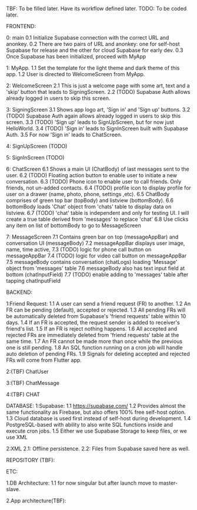 TBF: To be filled later. Have its workflow defined later.
TODO: To be coded later.

FRONTEND:

0: main
0.1 Initialize Supabase connection with the correct URL and anonkey.
0.2 There are two pairs of URL and anonkey: one for self-host Supabase for release and
the other for cloud Supabase for early dev.
0.3 Once Supabase has been initialized, proceed with MyApp

1: MyApp.
1.1 Set the template for the light theme and dark theme of this app.
1.2 User is directed to WelcomeScreen from MyApp. 

2: WelcomeScreen
2.1 This is just a welcome page with some art, text and a 'skip' button that leads to SigningScreen.
2.2 (TODO) Supabase Auth allows already logged in users to skip this screen.

3: SigningScreen
3.1 Shows app logo art, 'Sign in' and 'Sign up' buttons.
3.2 (TODO) Supabase Auth again allows already logged in users to skip this screen.
3.3 (TODO) 'Sign up' leads to SignUpScreen, but for now just HelloWorld.
3.4 (TODO) 'Sign in' leads to SignInScreen built with Supabase Auth.
3.5 For now 'Sign in' leads to ChatScreen.

4: SignUpScreen (TODO)

5: SignInScreen (TODO)

6: ChatScreen
6.1 Shows a main UI (ChatBody) of last messages sent to the user.
6.2 (TODO) Floating action button to enable user to initiate a new conversation.
6.3 (TODO) Phone icon to enable user to call friends. Only friends, not un-added contacts.
6.4 (TODO) profile icon to display profile for user on a drawer (name, photo, phone, settings ,etc).
6.5 ChatBody comprises of green top bar (topBody) and listview (bottomBody).
6.6 bottomBody loads 'Chat' object from 'chats' table to display data on listview.
6.7 (TODO) 'chat' table is independent and only for testing UI. 
I will create a true table derived from 'messages' to replace 'chat'
6.8 Use clicks any item on list of bottomBody to go to MessageScreen

7: MessageScreen
7.1 Contains green bar on top (messageAppBar) and conversation UI (messageBody) 
7.2 messageAppBar displays user image, name, time active, 
7.3 (TODO) logic for phone call button on messageAppBar
7.4 (TODO) logic for video call button on messageAppBar
7.5 messageBody contains conversation (chatLogs) loading 'Message' object from 'messages' table
7.6 messageBody also has text input field at bottom (chatInputField)
7.7 (TODO) enable adding to 'messages' table after tapping chatInputField

BACKEND:

1:Friend Request:
1.1 A user can send a friend request (FR) to another.
1.2 An FR can be pending (default), accepted or rejected.
1.3 All pending FRs will be automatically deleted from Supabase's 'friend requests' table within 10 days.
1.4 If an FR is accepted, the request sender is added to receiver's friend's list.
1.5 If an FR is reject nothing happens.
1.6 All accepted and rejected FRs are immediately deleted from 'friend requests' table at the same time.
1.7 An FR cannot be made more than once while the previous one is still pending.
1.8 An SQL function running on a cron job will handle auto deletion of pending FRs.
1.9 Signals for deleting accepted and rejected FRs will come from Flutter app.

2:(TBF) ChatUser

3:(TBF) ChatMessage

4:(TBF) CHAT

DATABASE:
1:Supabase:
1.1 https://supabase.com/
1.2 Provides almost the same functionality as Firebase, but also offers 100% free self-host option.
1.3 Cloud database is used first instead of self-host during development.
1.4 PostgreSQL-based with ability to also write SQL functions inside and execute cron jobs.
1.5 Either we use Supabase Storage to keep files, or we use XML

2:XML
2.1: Offline persistence.
2.2: Files from Supabase saved here as well.

REPOSITORY (TBF):

ETC:

1.DB Architecture:
1.1 for now singular but after launch move to master-slave.

2.App architecture(TBF):